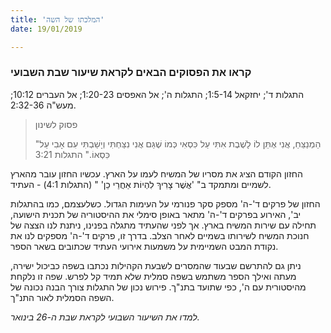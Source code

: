 ```yaml
---
title: 'המלכתו של השה'
date: 19/01/2019

---
```


### קראו את הפסוקים הבאים לקראת שיעור שבת השבועי
התגלות ד'; יחזקאל 1:5-14; התגלות ה'; אל האפסים 1:20-23; אל העברים 10:12; מעש"ה 2:32-36.

> <p>פסוק לשינון</p>
> "הַמְנַצֵּחַ, אֲנִי אֶתֵּן לוֹ לָשֶׁבֶת אִתִּי עַל כִּסְאִי כְּמוֹ שֶׁגַּם אֲנִי נִצַּחְתִּי וְיָשַׁבְתִּי עִם אָבִי עַל כִּסְאוֹ." התגלות 3:21 

החזון הקודם הציג את מסריו של המשיח לעמו על הארץ. עכשיו החזון עובר מהארץ לשמיים ומתמקד ב" 'אֲשֶׁר צָרִיךְ לִהְיוֹת אַחֲרֵי כֵן' " (התגלות 4:1) - העתיד.

החזון של פרקים ד'-ה' מספק סקר פנורמי על העימות הגדול. כשלעצמם, כמו בהתגלות יב', האירוע בפרקים ד'-ה' מתאר באופן סימלי את ההיסטוריה של תכנית הישועה, תחילה עם שירות המשיח בארץ. אך לפני שהעתיד מתגלה בפנינו, ניתנת לנו הצצה של חנוכת המשיח לשירותו בשמיים לאחר הצלב. בדרך זו, פרקים ד'-ה' מספקים לנו את נקודת המבט השמיימית על משמעות אירועי העתיד שכתובים בשאר הספר. 

ניתן גם להתרשם שבעוד שהמסרים לשבעת הקהילות נכתבו בשפה כביכול ישירה, מעתה ואילך הספר משתמש בשפה סמלית שלא תמיד קל לפרש. שפה זו נלקחת מהיסטורית עם ה', כפי שתועד בתנ"ך. פירוש נכון של התגלות צורך הבנה נכונה של השפה הסמלית לאור התנ"ך. 

_למדו את השיעור השבועי לקראת שבת ה-26 בינואר._